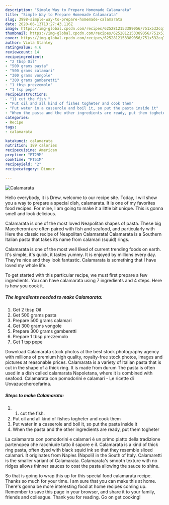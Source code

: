 ```yaml
---
description: "Simple Way to Prepare Homemade Calamarata"
title: "Simple Way to Prepare Homemade Calamarata"
slug: 3998-simple-way-to-prepare-homemade-calamarata
date: 2020-06-13T13:27:43.116Z
image: https://img-global.cpcdn.com/recipes/6252812153389056/751x532cq70/calamarata-recipe-main-photo.jpg
thumbnail: https://img-global.cpcdn.com/recipes/6252812153389056/751x532cq70/calamarata-recipe-main-photo.jpg
cover: https://img-global.cpcdn.com/recipes/6252812153389056/751x532cq70/calamarata-recipe-main-photo.jpg
author: Viola Stanley
ratingvalue: 4.6
reviewcount: 14
recipeingredient:
- "2 tbsp Oil"
- "500 grams pasta"
- "500 grams calamari"
- "300 grams vongole"
- "300 grams gamberetti"
- "1 tbsp prezzemolo"
- "1 tsp pepe"
recipeinstructions:
- "1) cut the fish."
- "Put oil and all kind of fishes togheter and cook them"
- "Put water in a casserole and boil it, so put the pasta inside it"
- "When the pasta and the other ingredients are ready, put them togheter"
categories:
- Recipe
tags:
- calamarata

katakunci: calamarata 
nutrition: 189 calories
recipecuisine: American
preptime: "PT29M"
cooktime: "PT51M"
recipeyield: "2"
recipecategory: Dinner

---
```



![Calamarata](https://img-global.cpcdn.com/recipes/6252812153389056/751x532cq70/calamarata-recipe-main-photo.jpg)

Hello everybody, it is Drew, welcome to our recipe site. Today, I will show you a way to prepare a special dish, calamarata. It is one of my favorites food recipes. For mine, I am going to make it a little bit unique. This is gonna smell and look delicious.

Calamarata is one of the most loved Neapolitan shapes of pasta. These big Maccheroni are often paired with fish and seafood, and particularly with Here the classic recipe of Neapolitan Calamarata! Calamarata is a Southern Italian pasta that takes its name from calamari (squid) rings.

Calamarata is one of the most well liked of current trending foods on earth. It's simple, it's quick, it tastes yummy. It is enjoyed by millions every day. They're nice and they look fantastic. Calamarata is something that I have loved my whole life.


To get started with this particular recipe, we must first prepare a few ingredients. You can have calamarata using 7 ingredients and 4 steps. Here is how you cook it.

<!--inarticleads1-->

##### The ingredients needed to make Calamarata:

1. Get 2 tbsp Oil
1. Get 500 grams pasta
1. Prepare 500 grams calamari
1. Get 300 grams vongole
1. Prepare 300 grams gamberetti
1. Prepare 1 tbsp prezzemolo
1. Get 1 tsp pepe


Download Calamarata stock photos at the best stock photography agency with millions of premium high quality, royalty-free stock photos, images and pictures at reasonable prices. Calamarata is a variety of Italian pasta that is cut in the shape of a thick ring. It is made from durum The pasta is often used in a dish called calamarata Napoletana, where it is combined with seafood. Calamarata con pomodorini e calamari - Le ricette di Uovazuccheroefarina. 

<!--inarticleads2-->

##### Steps to make Calamarata:

1. 1) cut the fish.
1. Put oil and all kind of fishes togheter and cook them
1. Put water in a casserole and boil it, so put the pasta inside it
1. When the pasta and the other ingredients are ready, put them togheter


La calamarata con pomodorini e calamari è un primo piatto della tradizione partenopea che racchiude tutto il sapore e il. Calamarata is a kind of thick ring pasta, often dyed with black squid ink so that they resemble sliced calamari. It originates from Naples (Napoli) in the South of Italy. Calamaretti is the smaller variant of Calamarata. Calamarata&#39;s smooth texture with no ridges allows thinner sauces to coat the pasta allowing the sauce to shine. 

So that is going to wrap this up for this special food calamarata recipe. Thanks so much for your time. I am sure that you can make this at home. There's gonna be more interesting food at home recipes coming up. Remember to save this page in your browser, and share it to your family, friends and colleague. Thank you for reading. Go on get cooking!
